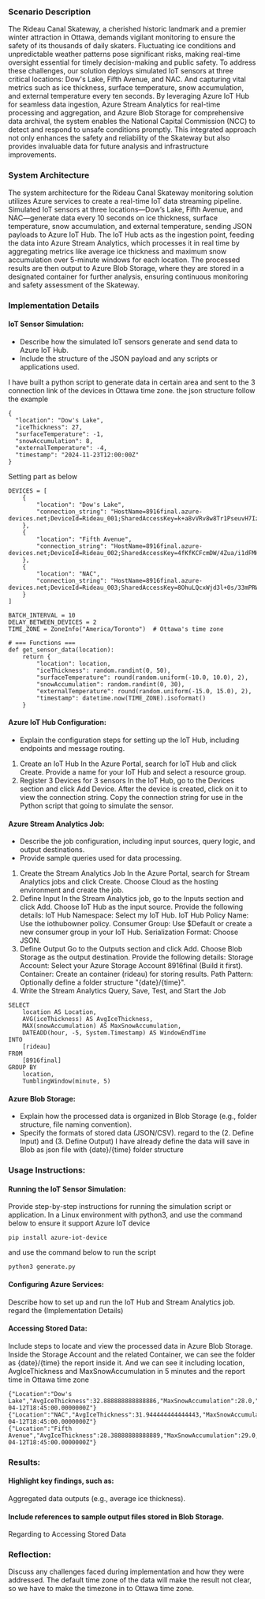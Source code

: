 ### Scenario Description
The Rideau Canal Skateway, a cherished historic landmark and a premier winter attraction in Ottawa, demands vigilant monitoring to ensure the safety of its thousands of daily skaters. Fluctuating ice conditions and unpredictable weather patterns pose significant risks, making real-time oversight essential for timely decision-making and public safety.
To address these challenges, our solution deploys simulated IoT sensors at three critical locations: Dow's Lake, Fifth Avenue, and NAC. And capturing vital metrics such as ice thickness, surface temperature, snow accumulation, and external temperature every ten seconds. By leveraging Azure IoT Hub for seamless data ingestion, Azure Stream Analytics for real-time processing and aggregation, and Azure Blob Storage for comprehensive data archival, the system enables the National Capital Commission (NCC) to detect and respond to unsafe conditions promptly.
This integrated approach not only enhances the safety and reliability of the Skateway but also provides invaluable data for future analysis and infrastructure improvements.

### System Architecture
The system architecture for the Rideau Canal Skateway monitoring solution utilizes Azure services to create a real-time IoT data streaming pipeline. Simulated IoT sensors at three locations—Dow’s Lake, Fifth Avenue, and NAC—generate data every 10 seconds on ice thickness, surface temperature, snow accumulation, and external temperature, sending JSON payloads to Azure IoT Hub. The IoT Hub acts as the ingestion point, feeding the data into Azure Stream Analytics, which processes it in real time by aggregating metrics like average ice thickness and maximum snow accumulation over 5-minute windows for each location. The processed results are then output to Azure Blob Storage, where they are stored in a designated container for further analysis, ensuring continuous monitoring and safety assessment of the Skateway.

### Implementation Details
#### IoT Sensor Simulation:
* Describe how the simulated IoT sensors generate and send data to Azure IoT Hub.
* Include the structure of the JSON payload and any scripts or applications used.

I have built a python script to generate data in certain area and sent to the 3 connection link of the devices in Ottawa time zone.
the json structure follow the example
```
{
  "location": "Dow's Lake",
  "iceThickness": 27,
  "surfaceTemperature": -1,
  "snowAccumulation": 8,
  "externalTemperature": -4,
  "timestamp": "2024-11-23T12:00:00Z"
}
```
Setting part as below
```
DEVICES = [
    {
        "location": "Dow's Lake",
        "connection_string": "HostName=8916final.azure-devices.net;DeviceId=Rideau_001;SharedAccessKey=k+a8vVRv8w8Tr1PseuvH7IzERXLgF3JnO8EE55dU4wc="
    },
    {
        "location": "Fifth Avenue",
        "connection_string": "HostName=8916final.azure-devices.net;DeviceId=Rideau_002;SharedAccessKey=4fKfKCFcmDW/4Zua/i1dFMHqLTQ/u9yyBPA/gwf1zuk="
    },
    {
        "location": "NAC",
        "connection_string": "HostName=8916final.azure-devices.net;DeviceId=Rideau_003;SharedAccessKey=8OhuLQcxWjd3l+0s/33mPRWllbW89M/Occpa5Bdug/g="
    }
]

BATCH_INTERVAL = 10
DELAY_BETWEEN_DEVICES = 2
TIME_ZONE = ZoneInfo("America/Toronto")  # Ottawa's time zone

# === Functions ===
def get_sensor_data(location):
    return {
        "location": location,
        "iceThickness": random.randint(0, 50),
        "surfaceTemperature": round(random.uniform(-10.0, 10.0), 2),
        "snowAccumulation": random.randint(0, 30),
        "externalTemperature": round(random.uniform(-15.0, 15.0), 2),
        "timestamp": datetime.now(TIME_ZONE).isoformat()
    }
```

#### Azure IoT Hub Configuration:
* Explain the configuration steps for setting up the IoT Hub, including endpoints and message routing.
1. Create an IoT Hub
In the Azure Portal, search for IoT Hub and click Create.
Provide a name for your IoT Hub and select a resource group.
2. Register 3 Devices for 3 sensors
In the IoT Hub, go to the Devices section and click Add Device.
After the device is created, click on it to view the connection string. Copy the connection string for use in the Python script that going to simulate the sensor. 

#### Azure Stream Analytics Job:
* Describe the job configuration, including input sources, query logic, and output destinations.
* Provide sample queries used for data processing.

1. Create the Stream Analytics Job
In the Azure Portal, search for Stream Analytics jobs and click Create.
Choose Cloud as the hosting environment and create the job.
2. Define Input
In the Stream Analytics job, go to the Inputs section and click Add.
Choose IoT Hub as the input source.
Provide the following details:
	IoT Hub Namespace: Select my IoT Hub.
	IoT Hub Policy Name: Use the iothubowner policy.
	Consumer Group: Use $Default or create a new consumer group in your IoT Hub.
	Serialization Format: Choose JSON. 
3. Define Output
Go to the Outputs section and click Add.
Choose Blob Storage as the output destination.
Provide the following details:
	Storage Account: Select your Azure Storage Account 8916final (Build it first).
	Container: Create an container (rideau) for storing results.
	Path Pattern: Optionally define a folder structure "{date}/{time}".
4. Write the Stream Analytics Query, Save, Test, and Start the Job
```
SELECT
    location AS Location,
    AVG(iceThickness) AS AvgIceThickness,
    MAX(snowAccumulation) AS MaxSnowAccumulation,
    DATEADD(hour, -5, System.Timestamp) AS WindowEndTime
INTO
    [rideau]
FROM
    [8916final]
GROUP BY
    location,
    TumblingWindow(minute, 5)
```

#### Azure Blob Storage:
* Explain how the processed data is organized in Blob Storage (e.g., folder structure, file naming convention).
* Specify the formats of stored data (JSON/CSV).
regard to the (2. Define Input) and (3. Define Output)
I have already define the data will save in Blob as json file with {date}/{time} folder structure

### Usage Instructions:
#### Running the IoT Sensor Simulation:
Provide step-by-step instructions for running the simulation script or application.
In a Linux environment with python3, and use the command below to ensure it support Azure IoT device
```
pip install azure-iot-device
```
and use the command below to run the script
```
python3 generate.py
```
#### Configuring Azure Services:
Describe how to set up and run the IoT Hub and Stream Analytics job.
regard the (Implementation Details)
#### Accessing Stored Data:
Include steps to locate and view the processed data in Azure Blob Storage.
Inside the Storage Account and the related Container, we can see the folder as {date}/{time}
the report inside it. And we can see it including location, AvgIceThickness and MaxSnowAccumulation in 5 minutes and the report time in Ottawa time zone
```
{"Location":"Dow's Lake","AvgIceThickness":32.888888888888886,"MaxSnowAccumulation":28.0,"WindowEndTime":"2025-04-12T18:45:00.0000000Z"}
{"Location":"NAC","AvgIceThickness":31.944444444444443,"MaxSnowAccumulation":20.0,"WindowEndTime":"2025-04-12T18:45:00.0000000Z"}
{"Location":"Fifth Avenue","AvgIceThickness":28.38888888888889,"MaxSnowAccumulation":29.0,"WindowEndTime":"2025-04-12T18:45:00.0000000Z"}
```

### Results:
#### Highlight key findings, such as:
Aggregated data outputs (e.g., average ice thickness).
#### Include references to sample output files stored in Blob Storage.

Regarding to Accessing Stored Data

### Reflection:
Discuss any challenges faced during implementation and how they were addressed.
The default time zone of the data will make the result not clear, so we have to make the timezone in to Ottawa time zone.